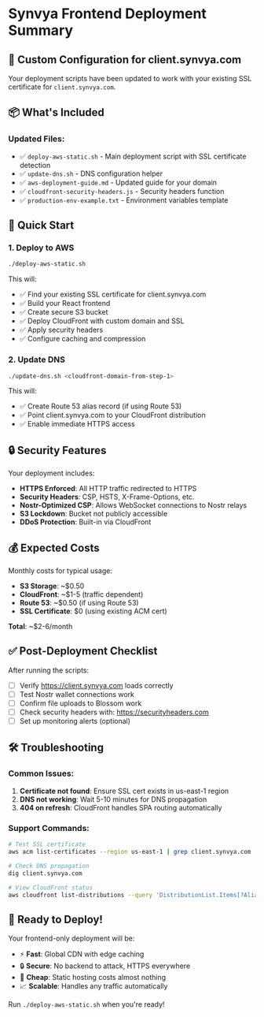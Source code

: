 # Synvya Frontend Deployment Summary

## 🎯 Custom Configuration for client.synvya.com

Your deployment scripts have been updated to work with your existing SSL certificate for `client.synvya.com`.

## 📦 What's Included

### Updated Files:
- ✅ `deploy-aws-static.sh` - Main deployment script with SSL certificate detection
- ✅ `update-dns.sh` - DNS configuration helper
- ✅ `aws-deployment-guide.md` - Updated guide for your domain
- ✅ `cloudfront-security-headers.js` - Security headers function
- ✅ `production-env-example.txt` - Environment variables template

## 🚀 Quick Start

### 1. Deploy to AWS
```bash
./deploy-aws-static.sh
```

This will:
- ✅ Find your existing SSL certificate for client.synvya.com
- ✅ Build your React frontend
- ✅ Create secure S3 bucket
- ✅ Deploy CloudFront with custom domain and SSL
- ✅ Apply security headers
- ✅ Configure caching and compression

### 2. Update DNS
```bash
./update-dns.sh <cloudfront-domain-from-step-1>
```

This will:
- ✅ Create Route 53 alias record (if using Route 53)
- ✅ Point client.synvya.com to your CloudFront distribution
- ✅ Enable immediate HTTPS access

## 🔒 Security Features

Your deployment includes:
- **HTTPS Enforced**: All HTTP traffic redirected to HTTPS
- **Security Headers**: CSP, HSTS, X-Frame-Options, etc.
- **Nostr-Optimized CSP**: Allows WebSocket connections to Nostr relays
- **S3 Lockdown**: Bucket not publicly accessible
- **DDoS Protection**: Built-in via CloudFront

## 💰 Expected Costs

Monthly costs for typical usage:
- **S3 Storage**: ~$0.50
- **CloudFront**: ~$1-5 (traffic dependent)
- **Route 53**: ~$0.50 (if using Route 53)
- **SSL Certificate**: $0 (using existing ACM cert)

**Total**: ~$2-6/month

## ✅ Post-Deployment Checklist

After running the scripts:
- [ ] Verify https://client.synvya.com loads correctly
- [ ] Test Nostr wallet connections work
- [ ] Confirm file uploads to Blossom work
- [ ] Check security headers with: https://securityheaders.com
- [ ] Set up monitoring alerts (optional)

## 🛠️ Troubleshooting

### Common Issues:
1. **Certificate not found**: Ensure SSL cert exists in us-east-1 region
2. **DNS not working**: Wait 5-10 minutes for DNS propagation
3. **404 on refresh**: CloudFront handles SPA routing automatically

### Support Commands:
```bash
# Test SSL certificate
aws acm list-certificates --region us-east-1 | grep client.synvya.com

# Check DNS propagation
dig client.synvya.com

# View CloudFront status
aws cloudfront list-distributions --query 'DistributionList.Items[?Aliases.Items[?contains(@, `client.synvya.com`)]]'
```

## 🎉 Ready to Deploy!

Your frontend-only deployment will be:
- ⚡ **Fast**: Global CDN with edge caching
- 🔒 **Secure**: No backend to attack, HTTPS everywhere
- 💸 **Cheap**: Static hosting costs almost nothing
- 📈 **Scalable**: Handles any traffic automatically

Run `./deploy-aws-static.sh` when you're ready! 